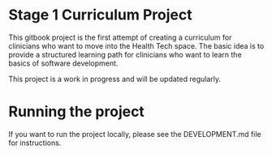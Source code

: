 # Stage 1 Curriculum Project

This gitbook project is the first attempt of creating a curriculum for clinicians who want to move into the Health Tech space. The basic idea is to provide a structured learning path for clinicians who want to learn the basics of software development. 

This project is a work in progress and will be updated regularly.

# Running the project
If you want to run the project locally, please see the DEVELOPMENT.md file for instructions.